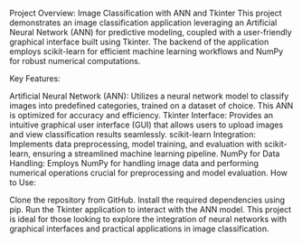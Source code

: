Project Overview: Image Classification with ANN and Tkinter
This project demonstrates an image classification application leveraging an Artificial Neural Network (ANN) for predictive modeling, coupled with a user-friendly graphical interface built using Tkinter. The backend of the application employs scikit-learn for efficient machine learning workflows and NumPy for robust numerical computations.

Key Features:

Artificial Neural Network (ANN): Utilizes a neural network model to classify images into predefined categories, trained on a dataset of choice. This ANN is optimized for accuracy and efficiency.
Tkinter Interface: Provides an intuitive graphical user interface (GUI) that allows users to upload images and view classification results seamlessly.
scikit-learn Integration: Implements data preprocessing, model training, and evaluation with scikit-learn, ensuring a streamlined machine learning pipeline.
NumPy for Data Handling: Employs NumPy for handling image data and performing numerical operations crucial for preprocessing and model evaluation.
How to Use:

Clone the repository from GitHub.
Install the required dependencies using pip.
Run the Tkinter application to interact with the ANN model.
This project is ideal for those looking to explore the integration of neural networks with graphical interfaces and practical applications in image classification.
